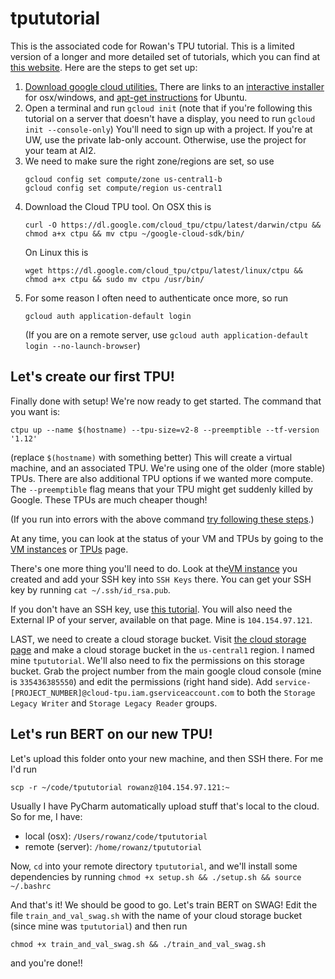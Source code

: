 # tpututorial
This is the associated code for Rowan's TPU tutorial. This is a limited version of a longer and more detailed set of tutorials, which you can find at [this website](https://cloud.google.com/tpu/docs/tutorials). Here are the steps to get set up:

1. [Download google cloud utilities.](https://cloud.google.com/sdk/install) There are links to an [interactive installer](https://cloud.google.com/sdk/docs/downloads-interactive) for osx/windows, and [apt-get instructions](https://cloud.google.com/sdk/docs/downloads-apt-get) for Ubuntu.
2. Open a terminal and run ```gcloud init``` (note that if you're following this tutorial on a server that doesn't have a display, you need to run `gcloud init --console-only`) You'll need to sign up with a project. If you're at UW, use the private lab-only account. Otherwise, use the project for your team at AI2.
3. We need to make sure the right zone/regions are set, so use
    ```
    gcloud config set compute/zone us-central1-b
    gcloud config set compute/region us-central1
    ```
4. Download the Cloud TPU tool. On OSX this is
    ```
    curl -O https://dl.google.com/cloud_tpu/ctpu/latest/darwin/ctpu && chmod a+x ctpu && mv ctpu ~/google-cloud-sdk/bin/
    ```
    On Linux this is
    ```
    wget https://dl.google.com/cloud_tpu/ctpu/latest/linux/ctpu && chmod a+x ctpu && sudo mv ctpu /usr/bin/
    ```
5. For some reason I often need to authenticate once more, so run
    ```
    gcloud auth application-default login
    ```
    (If you are on a remote server, use `gcloud auth application-default login --no-launch-browser`)
    
## Let's create our first TPU!
Finally done with setup! We're now ready to get started. The command that you want is:
```
ctpu up --name $(hostname) --tpu-size=v2-8 --preemptible --tf-version '1.12'
```
(replace `$(hostname)` with something better)
This will create a virtual machine, and an associated TPU. We're using one of the older (more stable) TPUs. There are also additional TPU options if we wanted more compute. The `--preemptible` flag means that your TPU might get suddenly killed by Google. These TPUs are much cheaper though!

(If you run into errors with the above command [try following these steps](https://stackoverflow.com/questions/37798431/error-creating-vm-instance-in-google-compute-engine).)

At any time, you can look at the status of your VM and TPUs by going to the [VM instances](https://console.cloud.google.com/compute/instances) or [TPUs](https://console.cloud.google.com/compute/tpus) page.

There's one more thing you'll need to do. Look at the[VM instance](https://console.cloud.google.com/compute/instances) you created and add your SSH key into `SSH Keys` there. You can get your SSH key by running `cat ~/.ssh/id_rsa.pub`.

If you don't have an SSH key, use [this tutorial](https://confluence.atlassian.com/bitbucketserver/creating-ssh-keys-776639788.html). You will also need the External IP of your server, available on that page. Mine is `104.154.97.121`.

LAST, we need to create a cloud storage bucket. Visit [the cloud storage page](https://console.cloud.google.com/storage/browser) and make a cloud storage bucket in the `us-central1` region. I named mine `tpututorial`. We'll also need to fix the permissions on this storage bucket. Grab the project number from the main google cloud console (mine is `335436385550`) and edit the permissions (right hand side). Add 
    ```
    service-[PROJECT_NUMBER]@cloud-tpu.iam.gserviceaccount.com
    ```
    to both the `Storage Legacy Writer` and `Storage Legacy Reader` groups.

## Let's run BERT on our new TPU!

Let's upload this folder onto your new machine, and then SSH there. For me I'd run
```
scp -r ~/code/tpututorial rowanz@104.154.97.121:~
```
Usually I have PyCharm automatically upload stuff that's local to the cloud. So for me, I have:

* local (osx): `/Users/rowanz/code/tpututorial`
* remote (server): `/home/rowanz/tpututorial`

Now, `cd` into your remote directory `tpututorial`, and we'll install some dependencies by running `chmod +x setup.sh && ./setup.sh && source ~/.bashrc`

And that's it! We should be good to go. Let's train BERT on SWAG! Edit the file `train_and_val_swag.sh` with the name of your cloud storage bucket (since mine was `tpututorial`) and then run
```
chmod +x train_and_val_swag.sh && ./train_and_val_swag.sh
```
and you're done!!
